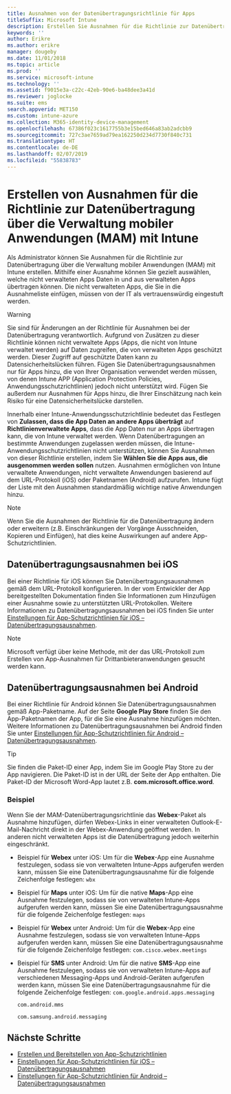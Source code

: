 ```yaml
---
title: Ausnahmen von der Datenübertragungsrichtlinie für Apps
titleSuffix: Microsoft Intune
description: Erstellen Sie Ausnahmen für die Richtlinie zur Datenübertragung über die Verwaltung mobiler Anwendungen (MAM) mit Intune.
keywords: ''
author: Erikre
ms.author: erikre
manager: dougeby
ms.date: 11/01/2018
ms.topic: article
ms.prod: ''
ms.service: microsoft-intune
ms.technology: ''
ms.assetid: f9015e3a-c22c-42eb-90e6-ba48dee3a41d
ms.reviewer: joglocke
ms.suite: ems
search.appverid: MET150
ms.custom: intune-azure
ms.collection: M365-identity-device-management
ms.openlocfilehash: 67386f023c1617755b3e15bed646a83ab2adcbb9
ms.sourcegitcommit: 727c3ae7659ad79ea162250d234d7730f840c731
ms.translationtype: HT
ms.contentlocale: de-DE
ms.lasthandoff: 02/07/2019
ms.locfileid: "55838783"
---
```

# <a name="how-to-create-exceptions-to-the-intune-mobile-application-management-mam-data-transfer-policy"></a>Erstellen von Ausnahmen für die Richtlinie zur Datenübertragung über die Verwaltung mobiler Anwendungen (MAM) mit Intune

Als Administrator können Sie Ausnahmen für die Richtlinie zur Datenübertragung über die Verwaltung mobiler Anwendungen (MAM) mit Intune erstellen. Mithilfe einer Ausnahme können Sie gezielt auswählen, welche nicht verwalteten Apps Daten in und aus verwalteten Apps übertragen können. Die nicht verwalteten Apps, die Sie in die Ausnahmeliste einfügen, müssen von der IT als vertrauenswürdig eingestuft werden. 

>[!WARNING] 
> Sie sind für Änderungen an der Richtlinie für Ausnahmen bei der Datenübertragung verantwortlich. Aufgrund von Zusätzen zu dieser Richtlinie können nicht verwaltete Apps (Apps, die nicht von Intune verwaltet werden) auf Daten zugreifen, die von verwalteten Apps geschützt werden. Dieser Zugriff auf geschützte Daten kann zu Datensicherheitslücken führen. Fügen Sie Datenübertragungsausnahmen nur für Apps hinzu, die von Ihrer Organisation verwendet werden müssen, von denen Intune APP (Application Protection Policies, Anwendungsschutzrichtlinien) jedoch nicht unterstützt wird. Fügen Sie außerdem nur Ausnahmen für Apps hinzu, die Ihrer Einschätzung nach kein Risiko für eine Datensicherheitslücke darstellen.

Innerhalb einer Intune-Anwendungsschutzrichtlinie bedeutet das Festlegen von **Zulassen, dass die App Daten an andere Apps überträgt** auf **Richtlinienverwaltete Apps**, dass die App Daten nur an Apps übertragen kann, die von Intune verwaltet werden. Wenn Datenübertragungen an bestimmte Anwendungen zugelassen werden müssen, die Intune-Anwendungsschutzrichtlinien nicht unterstützen, können Sie Ausnahmen von dieser Richtlinie erstellen, indem Sie **Wählen Sie die Apps aus, die ausgenommen werden sollen** nutzen. Ausnahmen ermöglichen von Intune verwaltete Anwendungen, nicht verwaltete Anwendungen basierend auf dem URL-Protokoll (iOS) oder Paketnamen (Android) aufzurufen. Intune fügt der Liste mit den Ausnahmen standardmäßig wichtige native Anwendungen hinzu. 

> [!NOTE]
> Wenn Sie die Ausnahmen der Richtlinie für die Datenübertragung ändern oder erweitern (z.B. Einschränkungen der Vorgänge Ausschneiden, Kopieren und Einfügen), hat dies keine Auswirkungen auf andere App-Schutzrichtlinien. 

## <a name="ios-data-transfer-exceptions"></a>Datenübertragungsausnahmen bei iOS
Bei einer Richtlinie für iOS können Sie Datenübertragungsausnahmen gemäß dem URL-Protokoll konfigurieren. In der vom Entwickler der App bereitgestellten Dokumentation finden Sie Informationen zum Hinzufügen einer Ausnahme sowie zu unterstützten URL-Protokollen. Weitere Informationen zu Datenübertragungsausnahmen bei iOS finden Sie unter [Einstellungen für App-Schutzrichtlinien für iOS – Datenübertragungsausnahmen](app-protection-policy-settings-ios.md#data-transfer-exemptions).

> [!NOTE]
> Microsoft verfügt über keine Methode, mit der das URL-Protokoll zum Erstellen von App-Ausnahmen für Drittanbieteranwendungen gesucht werden kann. 

## <a name="android-data-transfer-exceptions"></a>Datenübertragungsausnahmen bei Android
Bei einer Richtlinie für Android können Sie Datenübertragungsausnahmen gemäß App-Paketname. Auf der Seite **Google Play Store** finden Sie den App-Paketnamen der App, für die Sie eine Ausnahme hinzufügen möchten. Weitere Informationen zu Datenübertragungsausnahmen bei Android finden Sie unter [Einstellungen für App-Schutzrichtlinien für Android – Datenübertragungsausnahmen](app-protection-policy-settings-android.md#data-transfer-exemptions).


>[!TIP]
> Sie finden die Paket-ID einer App, indem Sie im Google Play Store zu der App navigieren. Die Paket-ID ist in der URL der Seite der App enthalten. Die Paket-ID der Microsoft Word-App lautet z.B. **com.microsoft.office.word**.

### <a name="example"></a>Beispiel
Wenn Sie der MAM-Datenübertragungsrichtlinie das **Webex**-Paket als Ausnahme hinzufügen, dürfen Webex-Links in einer verwalteten Outlook-E-Mail-Nachricht direkt in der Webex-Anwendung geöffnet werden. In anderen nicht verwalteten Apps ist die Datenübertragung jedoch weiterhin eingeschränkt.

- Beispiel für **Webex** unter iOS:   Um für die **Webex**-App eine Ausnahme festzulegen, sodass sie von verwalteten Intune-Apps aufgerufen werden kann, müssen Sie eine Datenübertragungsausnahme für die folgende Zeichenfolge festlegen: <code>wbx</code>
    
 - Beispiel für **Maps** unter iOS:  Um für die native **Maps**-App eine Ausnahme festzulegen, sodass sie von verwalteten Intune-Apps aufgerufen werden kann, müssen Sie eine Datenübertragungsausnahme für die folgende Zeichenfolge festlegen: <code>maps</code>

- Beispiel für **Webex** unter Android:   Um für die **Webex**-App eine Ausnahme festzulegen, sodass sie von verwalteten Intune-Apps aufgerufen werden kann, müssen Sie eine Datenübertragungsausnahme für die folgende Zeichenfolge festlegen: <code>com.cisco.webex.meetings</code>
    
- Beispiel für **SMS** unter Android:   Um für die native **SMS**-App eine Ausnahme festzulegen, sodass sie von verwalteten Intune-Apps auf verschiedenen Messaging-Apps und Android-Geräten aufgerufen werden kann, müssen Sie eine Datenübertragungsausnahme für die folgende Zeichenfolge festlegen: 
    <code>com.google.android.apps.messaging</code>
    
    <code>com.android.mms</code>
    
    <code>com.samsung.android.messaging</code>

## <a name="next-steps"></a>Nächste Schritte

- [Erstellen und Bereitstellen von App-Schutzrichtlinien](app-protection-policies.md)
- [Einstellungen für App-Schutzrichtlinien für iOS – Datenübertragungsausnahmen](app-protection-policy-settings-ios.md#data-transfer-exemptions)
- [Einstellungen für App-Schutzrichtlinien für Android – Datenübertragungsausnahmen](app-protection-policy-settings-android.md#data-transfer-exemptions)
